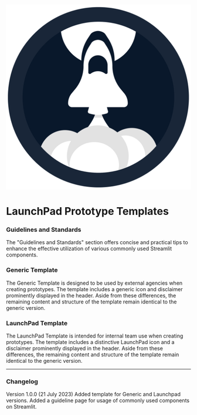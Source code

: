 ![LaunchPad Logo](https://github.com/glenn-dsaid/launchpad-prototype-template/blob/main/images/launchpad-icon.png?raw=true)

# LaunchPad Prototype Templates

### Guidelines and Standards

The "Guidelines and Standards" section offers concise and practical tips to enhance the effective utilization of various commonly used Streamlit components.

### Generic Template

The Generic Template is designed to be used by external agencies when creating prototypes. The template includes a generic icon and disclaimer prominently displayed in the header. Aside from these differences, the remaining content and structure of the template remain identical to the generic version.

### LaunchPad Template

The LaunchPad Template is intended for internal team use when creating prototypes. The template includes a distinctive LaunchPad icon and a disclaimer prominently displayed in the header. Aside from these differences, the remaining content and structure of the template remain identical to the generic version.

<hr/>

### Changelog

Version 1.0.0 (21 July 2023)
Added template for Generic and Launchpad versions.
Added a guideline page for usage of commonly used components on Streamlit.
